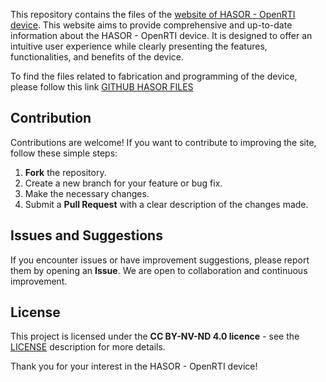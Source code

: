 This repository contains the files of the [website of HASOR - OpenRTI device](https://mbouhier.github.io/HASOR/).
This website aims to provide comprehensive and up-to-date information about the HASOR - OpenRTI device. 
It is designed to offer an intuitive user experience while clearly presenting the features, functionalities, and benefits of the device.

To find the files related to fabrication and programming of the device, please follow this link [GITHUB HASOR FILES](https://github.com/mbouhier/HASOR_files)

## Contribution

Contributions are welcome! If you want to contribute to improving the site, follow these simple steps:

1. **Fork** the repository.
2. Create a new branch for your feature or bug fix.
3. Make the necessary changes.
4. Submit a **Pull Request** with a clear description of the changes made.

## Issues and Suggestions

If you encounter issues or have improvement suggestions, please report them by opening an **Issue**. We are open to collaboration and continuous improvement.

## License

This project is licensed under the **CC BY-NV-ND 4.0 licence** - see the [LICENSE](https://creativecommons.org/licenses/by-nc-nd/4.0/deed.fr) description for more details.

Thank you for your interest in the HASOR - OpenRTI device!
